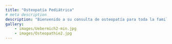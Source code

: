 ```yaml
---
title: "Osteopatía Pediátrica"
# meta description
description: "Bienvenido a su consulta de osteopatía para toda la familia. Especializado en bebés, niños y mujeres antes y después del parto."
gallery:
    - images/Uebermich2-min.jpg
    - images/Osteopathie2.jpg
---
```

  

